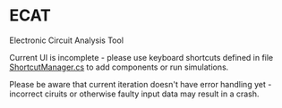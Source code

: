 # ECAT
Electronic Circuit Analysis Tool


Current UI is incomplete - please use keyboard shortcuts defined in file
[ShortcutManager.cs](ECAT.ViewModel/ShortcutManager/ShortcutManager.cs) to add components or run simulations.

Please be aware that current iteration doesn't have error handling yet - incorrect ciruits or otherwise faulty input data may
result in a crash.
